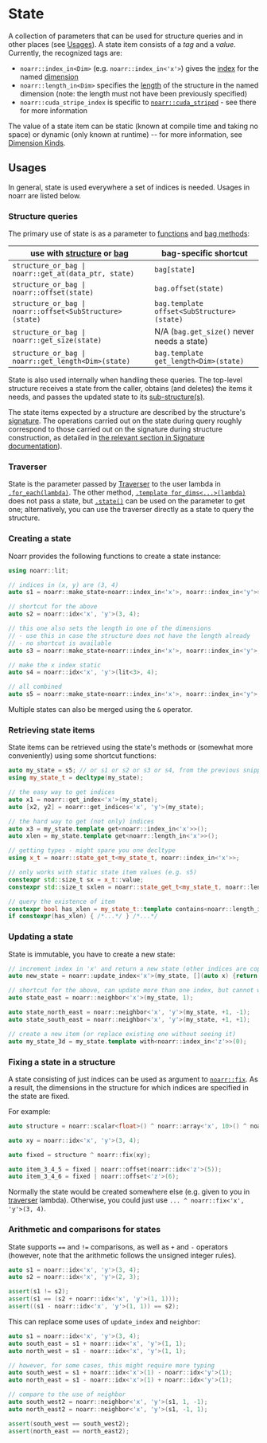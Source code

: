 # State

A collection of parameters that can be used for structure queries and in other places (see [Usages](#usages)).
A state item consists of a *tag* and a *value*. Currently, the recognized tags are:
- `noarr::index_in<Dim>` (e.g. `noarr::index_in<'x'>`) gives the [index](Glossary.md#index) for the named [dimension](Glossary.md#dimension)
- `noarr::length_in<Dim>` specifies the [length](Glossary.md#length) of the structure in the named dimension (note: the length must not have been previously specified)
- `noarr::cuda_stripe_index` is specific to [`noarr::cuda_striped`](structs/cuda_striped.md) - see there for more information

The value of a state item can be static (known at compile time and taking no space) or dynamic (only known at runtime) --
for more information, see [Dimension Kinds](DimensionKinds.md).


## Usages

In general, state is used everywhere a set of indices is needed. Usages in noarr are listed below.

### Structure queries

The primary use of state is as a parameter to [functions](BasicUsage.md#functions) and [bag methods](BasicUsage.md#bag):

| use with [structure](Glossary.md#structure) or [bag](Glossary.md#bag) | bag-specific shortcut                      |
| --------------------------------------------------------------------- | ------------------------------------------ |
| `structure_or_bag \| noarr::get_at(data_ptr, state)`                  | `bag[state]`                               |
| `structure_or_bag \| noarr::offset(state)`                            | `bag.offset(state)`                        |
| `structure_or_bag \| noarr::offset<SubStructure>(state)`              | `bag.template offset<SubStructure>(state)` |
| `structure_or_bag \| noarr::get_size(state)`                          | N/A (`bag.get_size()` never needs a state) |
| `structure_or_bag \| noarr::get_length<Dim>(state)`                   | `bag.template get_length<Dim>(state)`      |

State is also used internally when handling these queries.
The top-level structure receives a state from the caller, obtains (and deletes) the items it needs,
and passes the updated state to its [sub-structure(s)](Glossary.md#sub-structure).

The state items expected by a structure are described by the structure's [signature](Signature.md).
The operations carried out on the state during query roughly correspond to those carried out on the signature during structure construction,
as detailed in [the relevant section in Signature documentation](Signature.md#relation-to-state)).

### Traverser

State is the parameter passed by [Traverser](Traverser.md) to the user lambda in [`.for_each(lambda)`](Traverser.md#for_eachlambda).
The other method, [`.template for_dims<...>(lambda)`](Traverser.md#for_dimslambda) does not pass a state,
but [`.state()`](Traverser.md#state-obtaining-a-plain-state-in-for_dims) can be used on the parameter to get one;
alternatively, you can use the traverser directly as a state to query the structure.

### Creating a state

Noarr provides the following functions to create a state instance:

```cpp
using noarr::lit;

// indices in (x, y) are (3, 4)
auto s1 = noarr::make_state<noarr::index_in<'x'>, noarr::index_in<'y'>>(3, 4);

// shortcut for the above
auto s2 = noarr::idx<'x', 'y'>(3, 4);

// this one also sets the length in one of the dimensions
// - use this in case the structure does not have the length already
// - no shortcut is available
auto s3 = noarr::make_state<noarr::index_in<'x'>, noarr::index_in<'y'>, noarr::length_in<'x'>>(3, 4, 10);

// make the x index static
auto s4 = noarr::idx<'x', 'y'>(lit<3>, 4);

// all combined
auto s5 = noarr::make_state<noarr::index_in<'x'>, noarr::index_in<'y'>, noarr::length_in<'x'>, noarr::cuda_stripe_index>(lit<3>, 4, lit<10>, threadIdx.x + (1<<i));
```

Multiple states can also be merged using the `&` operator.

### Retrieving state items

State items can be retrieved using the state's methods or (somewhat more conveniently) using some shortcut functions:

```cpp
auto my_state = s5; // or s1 or s2 or s3 or s4, from the previous snippet
using my_state_t = decltype(my_state);

// the easy way to get indices
auto x1 = noarr::get_index<'x'>(my_state);
auto [x2, y2] = noarr::get_indices<'x', 'y'>(my_state);

// the hard way to get (not only) indices
auto x3 = my_state.template get<noarr::index_in<'x'>>();
auto xlen = my_state.template get<noarr::length_in<'x'>>();

// getting types - might spare you one decltype
using x_t = noarr::state_get_t<my_state_t, noarr::index_in<'x'>>;

// only works with static state item values (e.g. s5)
constexpr std::size_t sx = x_t::value;
constexpr std::size_t sxlen = noarr::state_get_t<my_state_t, noarr::length_in<'x'>>::value;

// query the existence of item
constexpr bool has_xlen = my_state_t::template contains<noarr::length_in<'x'>>;
if constexpr(has_xlen) { /*...*/ } /*...*/
```

### Updating a state

State is immutable, you have to create a new state:

```cpp
// increment index in 'x' and return a new state (other indices are copied unchanged)
auto new_state = noarr::update_index<'x'>(my_state, [](auto x) {return x + 1;});

// shortcut for the above, can update more than one index, but cannot work with lambdas
auto state_east = noarr::neighbor<'x'>(my_state, 1);

auto state_north_east = noarr::neighbor<'x', 'y'>(my_state, +1, -1);
auto state_south_east = noarr::neighbor<'x', 'y'>(my_state, +1, +1);

// create a new item (or replace existing one without seeing it)
auto my_state_3d = my_state.template with<noarr::index_in<'z'>>(0);
```

### Fixing a state in a structure

A state consisting of just indices can be used as argument to [`noarr::fix`](structs/fix.md).
As a result, the dimensions in the structure for which indices are specified in the state are fixed.

For example:

```cpp
auto structure = noarr::scalar<float>() ^ noarr::array<'x', 10>() ^ noarr::array<'y', 20>() ^ noarr::array<'z', 30>();

auto xy = noarr::idx<'x', 'y'>(3, 4);

auto fixed = structure ^ noarr::fix(xy);

auto item_3_4_5 = fixed | noarr::offset(noarr::idx<'z'>(5));
auto item_3_4_6 = fixed | noarr::offset<'z'>(6);
```

Normally the state would be created somewhere else (e.g. given to you in [traverser](Traverser.md) lambda).
Otherwise, you could just use `... ^ noarr::fix<'x', 'y'>(3, 4)`.

### Arithmetic and comparisons for states

State supports `==` and `!=` comparisons, as well as `+` and `-` operators (however, note that the arithmetic follows the unsigned integer rules).

```cpp
auto s1 = noarr::idx<'x', 'y'>(3, 4);
auto s2 = noarr::idx<'x', 'y'>(2, 3);

assert(s1 != s2);
assert(s1 == (s2 + noarr::idx<'x', 'y'>(1, 1)));
assert((s1 - noarr::idx<'x', 'y'>(1, 1)) == s2);
```

This can replace some uses of `update_index` and `neighbor`:

```cpp
auto s1 = noarr::idx<'x', 'y'>(3, 4);
auto south_east = s1 + noarr::idx<'x', 'y'>(1, 1);
auto north_west = s1 - noarr::idx<'x', 'y'>(1, 1);

// however, for some cases, this might require more typing
auto south_west = s1 + noarr::idx<'x'>(1) - noarr::idx<'y'>(1);
auto north_east = s1 - noarr::idx<'x'>(1) + noarr::idx<'y'>(1);

// compare to the use of neighbor
auto south_west2 = noarr::neighbor<'x', 'y'>(s1, 1, -1);
auto north_east2 = noarr::neighbor<'x', 'y'>(s1, -1, 1);

assert(south_west == south_west2);
assert(north_east == north_east2);
```
